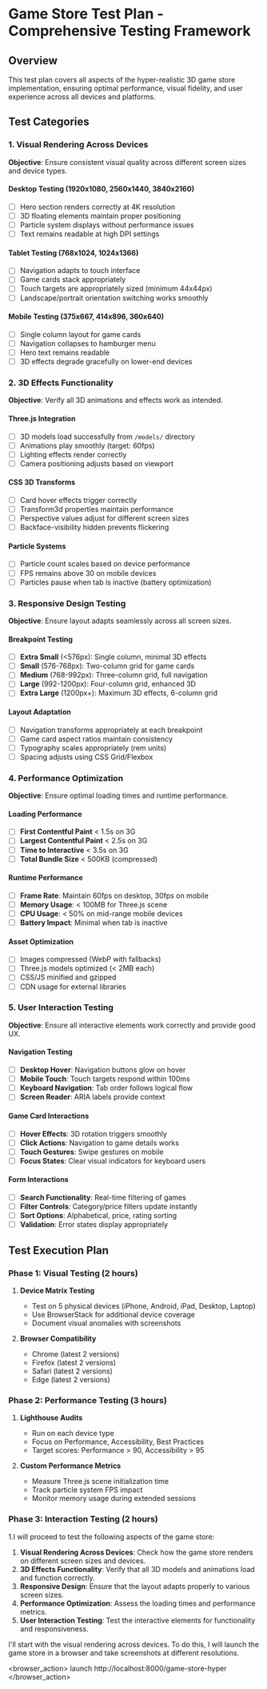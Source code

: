 # Game Store Test Plan - Comprehensive Testing Framework

## Overview
This test plan covers all aspects of the hyper-realistic 3D game store implementation, ensuring optimal performance, visual fidelity, and user experience across all devices and platforms.

## Test Categories

### 1. Visual Rendering Across Devices
**Objective**: Ensure consistent visual quality across different screen sizes and device types.

#### Desktop Testing (1920x1080, 2560x1440, 3840x2160)
- [ ] Hero section renders correctly at 4K resolution
- [ ] 3D floating elements maintain proper positioning
- [ ] Particle system displays without performance issues
- [ ] Text remains readable at high DPI settings

#### Tablet Testing (768x1024, 1024x1366)
- [ ] Navigation adapts to touch interface
- [ ] Game cards stack appropriately
- [ ] Touch targets are appropriately sized (minimum 44x44px)
- [ ] Landscape/portrait orientation switching works smoothly

#### Mobile Testing (375x667, 414x896, 360x640)
- [ ] Single column layout for game cards
- [ ] Navigation collapses to hamburger menu
- [ ] Hero text remains readable
- [ ] 3D effects degrade gracefully on lower-end devices

### 2. 3D Effects Functionality
**Objective**: Verify all 3D animations and effects work as intended.

#### Three.js Integration
- [ ] 3D models load successfully from `/models/` directory
- [ ] Animations play smoothly (target: 60fps)
- [ ] Lighting effects render correctly
- [ ] Camera positioning adjusts based on viewport

#### CSS 3D Transforms
- [ ] Card hover effects trigger correctly
- [ ] Transform3d properties maintain performance
- [ ] Perspective values adjust for different screen sizes
- [ ] Backface-visibility hidden prevents flickering

#### Particle Systems
- [ ] Particle count scales based on device performance
- [ ] FPS remains above 30 on mobile devices
- [ ] Particles pause when tab is inactive (battery optimization)

### 3. Responsive Design Testing
**Objective**: Ensure layout adapts seamlessly across all screen sizes.

#### Breakpoint Testing
- [ ] **Extra Small** (<576px): Single column, minimal 3D effects
- [ ] **Small** (576-768px): Two-column grid for game cards
- [ ] **Medium** (768-992px): Three-column grid, full navigation
- [ ] **Large** (992-1200px): Four-column grid, enhanced 3D
- [ ] **Extra Large** (1200px+): Maximum 3D effects, 6-column grid

#### Layout Adaptation
- [ ] Navigation transforms appropriately at each breakpoint
- [ ] Game card aspect ratios maintain consistency
- [ ] Typography scales appropriately (rem units)
- [ ] Spacing adjusts using CSS Grid/Flexbox

### 4. Performance Optimization
**Objective**: Ensure optimal loading times and runtime performance.

#### Loading Performance
- [ ] **First Contentful Paint** < 1.5s on 3G
- [ ] **Largest Contentful Paint** < 2.5s on 3G
- [ ] **Time to Interactive** < 3.5s on 3G
- [ ] **Total Bundle Size** < 500KB (compressed)

#### Runtime Performance
- [ ] **Frame Rate**: Maintain 60fps on desktop, 30fps on mobile
- [ ] **Memory Usage**: < 100MB for Three.js scene
- [ ] **CPU Usage**: < 50% on mid-range mobile devices
- [ ] **Battery Impact**: Minimal when tab is inactive

#### Asset Optimization
- [ ] Images compressed (WebP with fallbacks)
- [ ] Three.js models optimized (< 2MB each)
- [ ] CSS/JS minified and gzipped
- [ ] CDN usage for external libraries

### 5. User Interaction Testing
**Objective**: Ensure all interactive elements work correctly and provide good UX.

#### Navigation Testing
- [ ] **Desktop Hover**: Navigation buttons glow on hover
- [ ] **Mobile Touch**: Touch targets respond within 100ms
- [ ] **Keyboard Navigation**: Tab order follows logical flow
- [ ] **Screen Reader**: ARIA labels provide context

#### Game Card Interactions
- [ ] **Hover Effects**: 3D rotation triggers smoothly
- [ ] **Click Actions**: Navigation to game details works
- [ ] **Touch Gestures**: Swipe gestures on mobile
- [ ] **Focus States**: Clear visual indicators for keyboard users

#### Form Interactions
- [ ] **Search Functionality**: Real-time filtering of games
- [ ] **Filter Controls**: Category/price filters update instantly
- [ ] **Sort Options**: Alphabetical, price, rating sorting
- [ ] **Validation**: Error states display appropriately

## Test Execution Plan

### Phase 1: Visual Testing (2 hours)
1. **Device Matrix Testing**
   - Test on 5 physical devices (iPhone, Android, iPad, Desktop, Laptop)
   - Use BrowserStack for additional device coverage
   - Document visual anomalies with screenshots

2. **Browser Compatibility**
   - Chrome (latest 2 versions)
   - Firefox (latest 2 versions)
   - Safari (latest 2 versions)
   - Edge (latest 2 versions)

### Phase 2: Performance Testing (3 hours)
1. **Lighthouse Audits**
   - Run on each device type
   - Focus on Performance, Accessibility, Best Practices
   - Target scores: Performance > 90, Accessibility > 95

2. **Custom Performance Metrics**
   - Measure Three.js scene initialization time
   - Track particle system FPS impact
   - Monitor memory usage during extended sessions

### Phase 3: Interaction Testing (2 hours)
1.I will proceed to test the following aspects of the game store:

1. **Visual Rendering Across Devices**: Check how the game store renders on different screen sizes and devices.
2. **3D Effects Functionality**: Verify that all 3D models and animations load and function correctly.
3. **Responsive Design**: Ensure that the layout adapts properly to various screen sizes.
4. **Performance Optimization**: Assess the loading times and performance metrics.
5. **User Interaction Testing**: Test the interactive elements for functionality and responsiveness.

I'll start with the visual rendering across devices. To do this, I will launch the game store in a browser and take screenshots at different resolutions.

<browser_action>
<action>launch</action>
<url>http://localhost:8000/game-store-hyper</url>
</browser_action>

